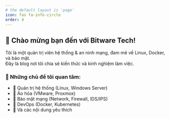 ```yaml
---
# the default layout is 'page'
icon: fas fa-info-circle
order: 4
---
```

## 👋 Chào mừng bạn đến với Bitware Tech!  
Tôi là một quản trị viên hệ thống & an ninh mạng, đam mê về Linux, Docker, và bảo mật.  
Đây là blog nơi tôi chia sẻ kiến thức và kinh nghiệm làm việc.

### 📌 Những chủ đề tôi quan tâm:  
- 🔹 Quản trị hệ thống (Linux, Windows Server)  
- 🔹 Ảo hóa (VMware, Proxmox)  
- 🔹 Bảo mật mạng (Network, Firewall, IDS/IPS)
- 🔹 DevOps (Docker, Kubernetes)  
- 🔹 Và các nội dung yêu thích